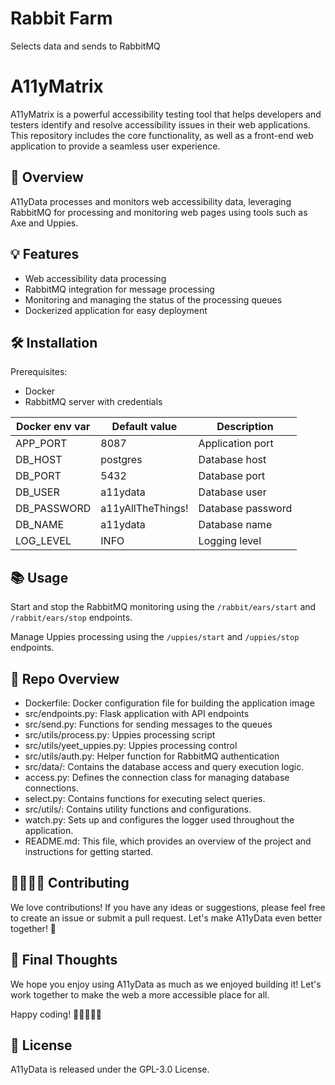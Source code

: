 # Rabbit Farm
Selects data and sends to RabbitMQ




















# A11yMatrix

A11yMatrix is a powerful accessibility testing tool that helps developers and testers identify and resolve accessibility issues in their web applications. This repository includes the core functionality, as well as a front-end web application to provide a seamless user experience.

## 🎯 Overview

A11yData processes and monitors web accessibility data, leveraging RabbitMQ for processing and monitoring web pages using tools such as Axe and Uppies.

## 💡 Features

- Web accessibility data processing
- RabbitMQ integration for message processing
- Monitoring and managing the status of the processing queues
- Dockerized application for easy deployment

## 🛠️ Installation

Prerequisites:
- Docker
- RabbitMQ server with credentials

| Docker env var   | Default value         | Description                 |
|------------------|-----------------------|-----------------------------|
| APP_PORT         | 8087                  | Application port            |
| DB_HOST          | postgres              | Database host               |
| DB_PORT          | 5432                  | Database port               |
| DB_USER          | a11ydata              | Database user               |
| DB_PASSWORD      | a11yAllTheThings!     | Database password           |
| DB_NAME          | a11ydata              | Database name               |
| LOG_LEVEL        | INFO                  | Logging level               |



## 📚 Usage

Start and stop the RabbitMQ monitoring using the `/rabbit/ears/start` and `/rabbit/ears/stop` endpoints.

Manage Uppies processing using the `/uppies/start` and `/uppies/stop` endpoints.

## 📁 Repo Overview

- Dockerfile: Docker configuration file for building the application image
- src/endpoints.py: Flask application with API endpoints
- src/send.py: Functions for sending messages to the queues
- src/utils/process.py: Uppies processing script
- src/utils/yeet_uppies.py: Uppies processing control
- src/utils/auth.py: Helper function for RabbitMQ authentication
- src/data/: Contains the database access and query execution logic.
- access.py: Defines the connection class for managing database connections.
- select.py: Contains functions for executing select queries.
- src/utils/: Contains utility functions and configurations.
- watch.py: Sets up and configures the logger used throughout the application.
- README.md: This file, which provides an overview of the project and instructions for getting started.

## 👩‍💻👨‍💻 Contributing

We love contributions! If you have any ideas or suggestions, please feel free to create an issue or submit a pull request. Let's make A11yData even better together! 🤝

## 🎉 Final Thoughts

We hope you enjoy using A11yData as much as we enjoyed building it! Let's work together to make the web a more accessible place for all.

Happy coding! 🎉👩‍💻👨‍💻

## 📄 License

A11yData is released under the GPL-3.0 License.
